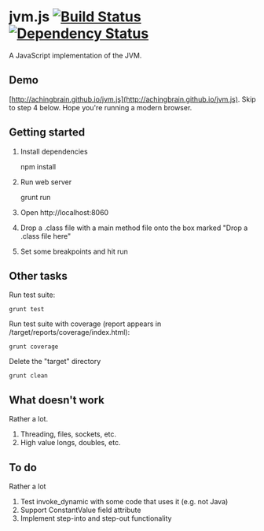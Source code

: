 jvm.js [![Build Status](https://travis-ci.org/achingbrain/jjvm.png)](https://travis-ci.org/achingbrain/jjvm) [![Dependency Status](https://david-dm.org/achingbrain/jjvm.png)](https://david-dm.org/achingbrain/jjvm)
=====

A JavaScript implementation of the JVM.

Demo
-----

[http://achingbrain.github.io/jvm.js](http://achingbrain.github.io/jvm.js).  Skip to step 4 below.  Hope you're running a modern browser.

Getting started
-----

1. Install dependencies

	npm install

2. Run web server

	grunt run

3. Open http://localhost:8060
4. Drop a .class file with a main method file onto the box marked "Drop a .class file here"
5. Set some breakpoints and hit run

Other tasks
----

Run test suite:

	grunt test

Run test suite with coverage (report appears in /target/reports/coverage/index.html):

	grunt coverage

Delete the "target" directory

	grunt clean

What doesn't work
----

Rather a lot.

1. Threading, files, sockets, etc.
2. High value longs, doubles, etc.

To do
----

Rather a lot

1. Test invoke_dynamic with some code that uses it (e.g. not Java)
2. Support ConstantValue field attribute
3. Implement step-into and step-out functionality
